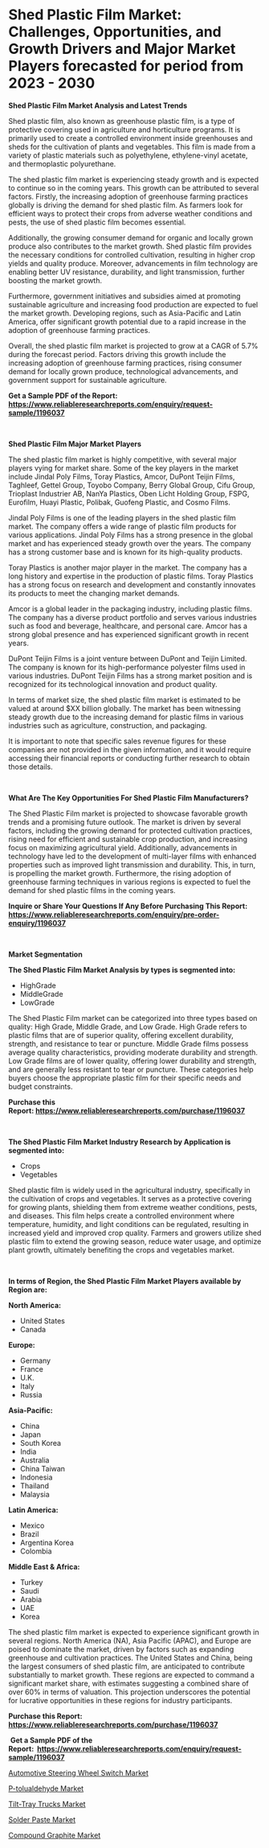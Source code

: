 <p><h1>Shed Plastic Film Market: Challenges, Opportunities, and Growth Drivers and Major Market Players forecasted for period from 2023 - 2030</h1></p><p><strong>Shed Plastic Film Market Analysis and Latest Trends</strong></p>
<p><p>Shed plastic film, also known as greenhouse plastic film, is a type of protective covering used in agriculture and horticulture programs. It is primarily used to create a controlled environment inside greenhouses and sheds for the cultivation of plants and vegetables. This film is made from a variety of plastic materials such as polyethylene, ethylene-vinyl acetate, and thermoplastic polyurethane.</p><p>The shed plastic film market is experiencing steady growth and is expected to continue so in the coming years. This growth can be attributed to several factors. Firstly, the increasing adoption of greenhouse farming practices globally is driving the demand for shed plastic film. As farmers look for efficient ways to protect their crops from adverse weather conditions and pests, the use of shed plastic film becomes essential. </p><p>Additionally, the growing consumer demand for organic and locally grown produce also contributes to the market growth. Shed plastic film provides the necessary conditions for controlled cultivation, resulting in higher crop yields and quality produce. Moreover, advancements in film technology are enabling better UV resistance, durability, and light transmission, further boosting the market growth. </p><p>Furthermore, government initiatives and subsidies aimed at promoting sustainable agriculture and increasing food production are expected to fuel the market growth. Developing regions, such as Asia-Pacific and Latin America, offer significant growth potential due to a rapid increase in the adoption of greenhouse farming practices.</p><p>Overall, the shed plastic film market is projected to grow at a CAGR of 5.7% during the forecast period. Factors driving this growth include the increasing adoption of greenhouse farming practices, rising consumer demand for locally grown produce, technological advancements, and government support for sustainable agriculture.</p></p>
<p><strong>Get a Sample PDF of the Report:&nbsp; <a href="https://www.reliableresearchreports.com/enquiry/request-sample/1196037">https://www.reliableresearchreports.com/enquiry/request-sample/1196037</a></strong></p>
<p>&nbsp;</p>
<p><strong>Shed Plastic Film Major Market Players</strong></p>
<p><p>The shed plastic film market is highly competitive, with several major players vying for market share. Some of the key players in the market include Jindal Poly Films, Toray Plastics, Amcor, DuPont Teijin Films, Taghleef, Gettel Group, Toyobo Company, Berry Global Group, Cifu Group, Trioplast Industrier AB, NanYa Plastics, Oben Licht Holding Group, FSPG, Eurofilm, Huayi Plastic, Polibak, Guofeng Plastic, and Cosmo Films.</p><p>Jindal Poly Films is one of the leading players in the shed plastic film market. The company offers a wide range of plastic film products for various applications. Jindal Poly Films has a strong presence in the global market and has experienced steady growth over the years. The company has a strong customer base and is known for its high-quality products.</p><p>Toray Plastics is another major player in the market. The company has a long history and expertise in the production of plastic films. Toray Plastics has a strong focus on research and development and constantly innovates its products to meet the changing market demands.</p><p>Amcor is a global leader in the packaging industry, including plastic films. The company has a diverse product portfolio and serves various industries such as food and beverage, healthcare, and personal care. Amcor has a strong global presence and has experienced significant growth in recent years.</p><p>DuPont Teijin Films is a joint venture between DuPont and Teijin Limited. The company is known for its high-performance polyester films used in various industries. DuPont Teijin Films has a strong market position and is recognized for its technological innovation and product quality.</p><p>In terms of market size, the shed plastic film market is estimated to be valued at around $XX billion globally. The market has been witnessing steady growth due to the increasing demand for plastic films in various industries such as agriculture, construction, and packaging.</p><p>It is important to note that specific sales revenue figures for these companies are not provided in the given information, and it would require accessing their financial reports or conducting further research to obtain those details.</p></p>
<p>&nbsp;</p>
<p><strong>What Are The Key Opportunities For Shed Plastic Film Manufacturers?</strong></p>
<p><p>The Shed Plastic Film market is projected to showcase favorable growth trends and a promising future outlook. The market is driven by several factors, including the growing demand for protected cultivation practices, rising need for efficient and sustainable crop production, and increasing focus on maximizing agricultural yield. Additionally, advancements in technology have led to the development of multi-layer films with enhanced properties such as improved light transmission and durability. This, in turn, is propelling the market growth. Furthermore, the rising adoption of greenhouse farming techniques in various regions is expected to fuel the demand for shed plastic films in the coming years.</p></p>
<p><strong>Inquire or Share Your Questions If Any Before Purchasing This Report: <a href="https://www.reliableresearchreports.com/enquiry/pre-order-enquiry/1196037">https://www.reliableresearchreports.com/enquiry/pre-order-enquiry/1196037</a></strong></p>
<p>&nbsp;</p>
<p><strong>Market Segmentation</strong></p>
<p><strong>The Shed Plastic Film Market Analysis by types is segmented into:</strong></p>
<p><ul><li>HighGrade</li><li>MiddleGrade</li><li>LowGrade</li></ul></p>
<p><p>The Shed Plastic Film market can be categorized into three types based on quality: High Grade, Middle Grade, and Low Grade. High Grade refers to plastic films that are of superior quality, offering excellent durability, strength, and resistance to tear or puncture. Middle Grade films possess average quality characteristics, providing moderate durability and strength. Low Grade films are of lower quality, offering lower durability and strength, and are generally less resistant to tear or puncture. These categories help buyers choose the appropriate plastic film for their specific needs and budget constraints.</p></p>
<p><strong>Purchase this Report:&nbsp;<a href="https://www.reliableresearchreports.com/purchase/1196037">https://www.reliableresearchreports.com/purchase/1196037</a></strong></p>
<p>&nbsp;</p>
<p><strong>The Shed Plastic Film Market Industry Research by Application is segmented into:</strong></p>
<p><ul><li>Crops</li><li>Vegetables</li></ul></p>
<p><p>Shed plastic film is widely used in the agricultural industry, specifically in the cultivation of crops and vegetables. It serves as a protective covering for growing plants, shielding them from extreme weather conditions, pests, and diseases. This film helps create a controlled environment where temperature, humidity, and light conditions can be regulated, resulting in increased yield and improved crop quality. Farmers and growers utilize shed plastic film to extend the growing season, reduce water usage, and optimize plant growth, ultimately benefiting the crops and vegetables market.</p></p>
<p>&nbsp;</p>
<p><strong>In terms of Region, the Shed Plastic Film Market Players available by Region are:</strong></p>
<p>
    <p> <strong> North America: </strong>
        <ul>
            <li>United States</li>
            <li>Canada</li>
        </ul>
        </p> 
    <p> <strong> Europe: </strong>
        <ul>
            <li>Germany</li>
            <li>France</li>
            <li>U.K.</li>
            <li>Italy</li>
            <li>Russia</li>
        </ul>
        </p> 
    <p> <strong> Asia-Pacific: </strong>
        <ul>
            <li>China</li>
            <li>Japan</li>
            <li>South Korea</li>
            <li>India</li>
            <li>Australia</li>
            <li>China Taiwan</li>
            <li>Indonesia</li>
            <li>Thailand</li>
            <li>Malaysia</li>
        </ul>
        </p> 
    <p> <strong> Latin America: </strong>
        <ul>
            <li>Mexico</li>
            <li>Brazil</li>
            <li>Argentina Korea</li>
            <li>Colombia</li>
        </ul>
        </p> 
    <p> <strong> Middle East & Africa: </strong>
        <ul>
            <li>Turkey</li>
            <li>Saudi</li>
            <li>Arabia</li>
            <li>UAE</li>
            <li>Korea</li>
        </ul>
    </p>
    </p>
<p><p>The shed plastic film market is expected to experience significant growth in several regions. North America (NA), Asia Pacific (APAC), and Europe are poised to dominate the market, driven by factors such as expanding greenhouse and cultivation practices. The United States and China, being the largest consumers of shed plastic film, are anticipated to contribute substantially to market growth. These regions are expected to command a significant market share, with estimates suggesting a combined share of over 60% in terms of valuation. This projection underscores the potential for lucrative opportunities in these regions for industry participants.</p></p>
<p><strong>Purchase this Report: <a href="https://www.reliableresearchreports.com/purchase/1196037">https://www.reliableresearchreports.com/purchase/1196037</a></strong></p>
<p>&nbsp;<strong>Get a Sample PDF of the Report:&nbsp;&nbsp;<a href="https://www.reliableresearchreports.com/enquiry/request-sample/1196037">https://www.reliableresearchreports.com/enquiry/request-sample/1196037</a></strong></p>
<p><strong></strong></p>
<p><p><a href="https://medium.com/@laurenglover76/automotive-steering-wheel-switch-market-size-cagr-trends-2024-2030-a5f2904a85d6">Automotive Steering Wheel Switch Market</a></p><p><a href="https://github.com/zebdakicsin/Market-Research-Report-List-1/blob/main/p-tolualdehyde-market.md">P-tolualdehyde Market</a></p><p><a href="https://www.linkedin.com/pulse/tilt-tray-trucks-market-size-growth-forecast-from-2023--e3sse/">Tilt-Tray Trucks Market</a></p><p><a href="https://medium.com/@jenniferwhite656/solder-paste-market-size-cagr-trends-2024-2030-2b520fe77955">Solder Paste Market</a></p><p><a href="https://github.com/Krish2023na/Market-Research-Report-List-1/blob/main/compound-graphite-market.md">Compound Graphite Market</a></p></p>